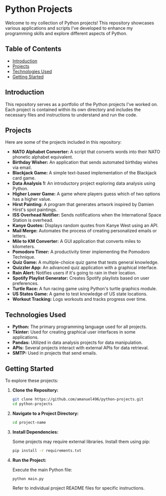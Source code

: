 
# Python Projects

Welcome to my collection of Python projects! This repository showcases various applications and scripts I've developed to enhance my programming skills and explore different aspects of Python.

## Table of Contents

- [Introduction](#introduction)
- [Projects](#projects)
- [Technologies Used](#technologies-used)
- [Getting Started](#getting-started)

## Introduction

This repository serves as a portfolio of the Python projects I've worked on. Each project is contained within its own directory and includes the necessary files and instructions to understand and run the code.

## Projects

Here are some of the projects included in this repository:

- **NATO Alphabet Converter:** A script that converts words into their NATO phonetic alphabet equivalent.
- **Birthday Wisher:** An application that sends automated birthday wishes via email.
- **Blackjack Game:** A simple text-based implementation of the Blackjack card game.
- **Data Analysis 1:** An introductory project exploring data analysis using Python.
- **Higher Lower Game:** A game where players guess which of two options has a higher value.
- **Hirst Painting:** A program that generates artwork inspired by Damien Hirst's spot paintings.
- **ISS Overhead Notifier:** Sends notifications when the International Space Station is overhead.
- **Kanye Quotes:** Displays random quotes from Kanye West using an API.
- **Mail Merge:** Automates the process of creating personalized emails or letters.
- **Mile to KM Converter:** A GUI application that converts miles to kilometers.
- **Pomodoro Timer:** A productivity timer implementing the Pomodoro Technique.
- **Quiz Game:** A multiple-choice quiz game that tests general knowledge.
- **Quizzler App:** An advanced quiz application with a graphical interface.
- **Rain Alert:** Notifies users if it's going to rain in their location.
- **Spotify Playlist Generator:** Creates Spotify playlists based on user preferences.
- **Turtle Race:** A fun racing game using Python's turtle graphics module.
- **US States Game:** A game to test knowledge of US state locations.
- **Workout Tracking:** Logs workouts and tracks progress over time.

## Technologies Used

- **Python:** The primary programming language used for all projects.
- **Tkinter:** Used for creating graphical user interfaces in some applications.
- **Pandas:** Utilized in data analysis projects for data manipulation.
- **APIs:** Several projects interact with external APIs for data retrieval.
- **SMTP:** Used in projects that send emails.

## Getting Started

To explore these projects:

1. **Clone the Repository:**

   ```bash
   git clone https://github.com/amanuel496/python-projects.git
   cd python-projects
   ```

2. **Navigate to a Project Directory:**

   ```bash
   cd project-name
   ```

3. **Install Dependencies:**

   Some projects may require external libraries. Install them using pip:

   ```bash
   pip install -r requirements.txt
   ```

4. **Run the Project:**

   Execute the main Python file:

   ```bash
   python main.py
   ```

   Refer to individual project README files for specific instructions.

